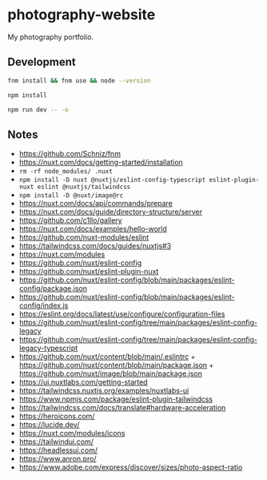 # photography-website

My photography portfolio.

## Development

```bash
fnm install && fnm use && node --version
```

```bash
npm install
```

```bash
npm run dev -- -o
```

## Notes

- https://github.com/Schniz/fnm
- https://nuxt.com/docs/getting-started/installation
- `rm -rf node_modules/ .nuxt`
- `npm install -D nuxt @nuxtjs/eslint-config-typescript eslint-plugin-nuxt eslint @nuxtjs/tailwindcss`
- `npm install -D @nuxt/image@rc`
- https://nuxt.com/docs/api/commands/prepare
- https://nuxt.com/docs/guide/directory-structure/server
- https://github.com/c1llo/gallery
- https://nuxt.com/docs/examples/hello-world
- https://github.com/nuxt-modules/eslint
- https://tailwindcss.com/docs/guides/nuxtjs#3
- https://nuxt.com/modules
- https://github.com/nuxt/eslint-config
- https://github.com/nuxt/eslint-plugin-nuxt
- https://github.com/nuxt/eslint-config/blob/main/packages/eslint-config/package.json
- https://github.com/nuxt/eslint-config/blob/main/packages/eslint-config/index.js
- https://eslint.org/docs/latest/use/configure/configuration-files
- https://github.com/nuxt/eslint-config/tree/main/packages/eslint-config-legacy
- https://github.com/nuxt/eslint-config/tree/main/packages/eslint-config-legacy-typescript
- https://github.com/nuxt/content/blob/main/.eslintrc + https://github.com/nuxt/content/blob/main/package.json + https://github.com/nuxt/image/blob/main/package.json
- https://ui.nuxtlabs.com/getting-started
- https://tailwindcss.nuxtjs.org/examples/nuxtlabs-ui
- https://www.npmjs.com/package/eslint-plugin-tailwindcss
- https://tailwindcss.com/docs/translate#hardware-acceleration
- https://heroicons.com/
- https://lucide.dev/
- https://nuxt.com/modules/icons
- https://tailwindui.com/
- https://headlessui.com/
- https://www.anron.pro/
- https://www.adobe.com/express/discover/sizes/photo-aspect-ratio

